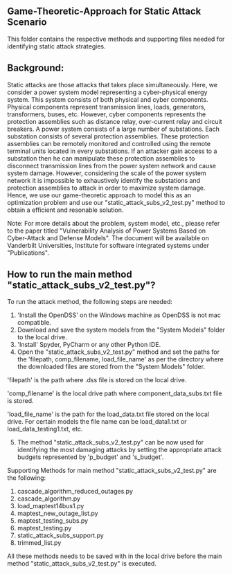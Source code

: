 ## Game-Theoretic-Approach for Static Attack Scenario

This folder contains the respective methods and supporting files needed for identifying static attack strategies.

## Background: 
Static attacks are those attacks that takes place simultaneously. Here, we consider a power system model representing a cyber-physical
energy system. This system consists of both physical and cyber components. Physical components represent transmission lines, loads, generators, 
transformers, buses, etc. However, cyber components represents the protection assemblies such as distance relay, over-current relay and circuit breakers.
A power system consists of a large number of substations. Each substation consists of several protection assemblies. These protection assemblies can be remotely 
monitored and controlled using the remote terminal units located in every substations. If an attacker gain access to a substation 
then he can manipulate these protection assemblies to disconnect transmission lines from the power system network and cause system damage.
However, considering the scale of the power system network it is impossible to exhaustively identify the substations and protection assemblies to attack
in order to maximize system damage. Hence, we use our game-theoretic approach to model this as an optimization problem and use our "static_attack_subs_v2_test.py"
method to obtain a efficient and resonable solution. 

Note: For more details about the problem, system model, etc., please refer to the paper titled "Vulnerability Analysis of Power Systems Based on Cyber-Attack and Defense Models". 
The document will be available on Vanderbilt Universities, Institute for software integrated systems under "Publications".

## How to run the main method "static_attack_subs_v2_test.py"?
  
To run the attack method, the following steps are needed:
1. 'Install the OpenDSS' on the Windows machine as OpenDSS is not mac compatible.
2. Download and save the system models from the "System Models" folder to the local drive. 
3. 'Install' Spyder, PyCharm or any other Python IDE.
4. Open the "static_attack_subs_v2_test.py" method and set the paths for the 'filepath, comp_filename, load_file_name' as per the 
directory where the downloaded files are stored from the "System Models" folder. 

'filepath' is the path where .dss file is stored on the local drive.

'comp_filename' is the local drive path where component_data_subs.txt file is stored.

'load_file_name' is the path for the load_data.txt file stored on the local drive. For certain models the file name can be load_data1.txt or load_data_testing1.txt, etc.

5. The method "static_attack_subs_v2_test.py" can be now used for identifying the most damaging attacks by setting the appropriate 
attack budgets represented by 'p_budget' and 's_budget'.

Supporting Methods for main method "static_attack_subs_v2_test.py" are the following:
1. cascade_algorithm_reduced_outages.py
2. cascade_algorithm.py
3. load_maptest14bus1.py
4. maptest_new_outage_list.py
5. maptest_testing_subs.py
6. maptest_testing.py
7. static_attack_subs_support.py
8. trimmed_list.py

All these methods needs to be saved with in the local drive before the main method "static_attack_subs_v2_test.py" is executed.
